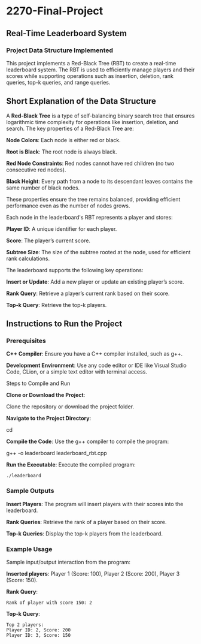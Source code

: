 # 2270-Final-Project
## Real-Time Leaderboard System
### Project Data Structure Implemented

This project implements a Red-Black Tree (RBT) to create a real-time leaderboard system. The RBT is used to efficiently manage players and their scores while supporting operations such as insertion, deletion, rank queries, top-k queries, and range queries.

## Short Explanation of the Data Structure

A **Red-Black Tree** is a type of self-balancing binary search tree that ensures logarithmic time complexity for operations like insertion, deletion, and search. The key properties of a Red-Black Tree are:

**Node Colors**: Each node is either red or black.

**Root is Black**: The root node is always black.

**Red Node Constraints**: Red nodes cannot have red children (no two consecutive red nodes).

**Black Height**: Every path from a node to its descendant leaves contains the same number of black nodes.

These properties ensure the tree remains balanced, providing efficient performance even as the number of nodes grows.

Each node in the leaderboard's RBT represents a player and stores:

**Player ID**: A unique identifier for each player.

**Score**: The player’s current score.

**Subtree Size**: The size of the subtree rooted at the node, used for efficient rank calculations.

The leaderboard supports the following key operations:

**Insert or Update**: Add a new player or update an existing player’s score.

**Rank Query**: Retrieve a player’s current rank based on their score.

**Top-k Query**: Retrieve the top-k players.

## Instructions to Run the Project
### Prerequisites

**C++ Compiler**: Ensure you have a C++ compiler installed, such as g++.

**Development Environment**: Use any code editor or IDE like Visual Studio Code, CLion, or a simple text editor with terminal access.

Steps to Compile and Run

**Clone or Download the Project**:

Clone the repository or download the project folder.

**Navigate to the Project Directory**:

cd <project-directory>

**Compile the Code**:
Use the g++ compiler to compile the program:

g++ -o leaderboard leaderboard_rbt.cpp

**Run the Executable**:
Execute the compiled program:
```
./leaderboard
```

### Sample Outputs

**Insert Players**:
The program will insert players with their scores into the leaderboard.

**Rank Queries**:
Retrieve the rank of a player based on their score.

**Top-k Queries**:
Display the top-k players from the leaderboard.

### Example Usage

Sample input/output interaction from the program:

**Inserted players**: Player 1 (Score: 100), Player 2 (Score: 200), Player 3 (Score: 150).

**Rank Query**:
```
Rank of player with score 150: 2
```
**Top-k Query**:
```
Top 2 players:
Player ID: 2, Score: 200
Player ID: 3, Score: 150
```


